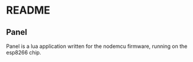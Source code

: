 # README

## Panel

Panel is a lua application written for the nodemcu firmware, running on the esp8266 chip.
